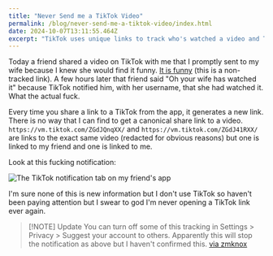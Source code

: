 ```yaml
---
title: "Never Send me a TikTok Video"
permalink: /blog/never-send-me-a-tiktok-video/index.html
date: 2024-10-07T13:11:55.464Z
excerpt: "TikTok uses unique links to track who's watched a video and THEN notifies the sharer about who's watched it"
---
```


Today a friend shared a video on TikTok with me that I promptly sent to my wife because I knew she would find it funny. [It is funny](https://www.tiktok.com/@wonderbaby.co/video/7390445129993096478) (this is a non-tracked link). A few hours later that friend said "Oh your wife has watched it" because TikTok notified him, with her username, that she had watched it. What the actual fuck. 

Every time you share a link to a TikTok from the app, it generates a new link. There is no way that I can find to get a canonical share link to a video. `https://vm.tiktok.com/ZGdJQnqXX/` and `https://vm.tiktok.com/ZGdJ41RXX/` are links to the exact same video (redacted for obvious reasons) but one is linked to my friend and one is linked to me.

Look at this fucking notification:

![The TikTok notification tab on my friend's app](https://cdn.rknight.me/site/tiktok-notification.jpg)

I'm sure none of this is new information but I don't use TikTok so haven't been paying attention but I swear to god I'm never opening a TikTok link ever again.

> [!NOTE] Update
> You can turn off some of this tracking in Settings > Privacy > Suggest your account to others. Apparently this will stop the notification as above but I haven't confirmed this. [via zmknox](https://snailedit.social/@zmk/113266357360267152)